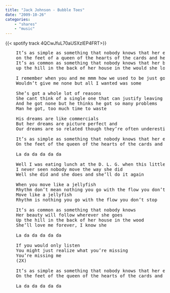 ```yaml
---
title: "Jack Johnson - Bubble Toes"
date: "2009-10-26"
categories:
    - "shares"
    - "music"
---
```


{{< spotify track 4QCwJfuL70aUSXzlEP4FRT>}}

<pre>
    It’s as simple as something that nobody knows that her eyes are as big as her bubbly toes
    on the feet of a queen of the hearts of the cards and her feet are all covered with tar balls and scars
    It’s as common as something that nobody knows that her beauty will follow wherever she goes
    up the hill in the back of her house in the would she love me forever, I know she could

    I remember when you and me mmm how we used to be just good friends
    Wouldn’t give me none but all I wanted was some

    She’s got a whole lot of reasons
    She cant think of a single one that can justify leaving
    And he got none but he thinks he got so many problems
    Man he got, too much time to waste

    His dreams are like commercials
    But her dreams are picture perfect and
    Our dreams are so related though they’re often underestimated

    It’s as simple as something that nobody knows that her eyes are as big as her bubbly toes
    On the feet of the queen of the hearts of the cards and her feet are infested with tar balls and

    La da da da da da

    Well I was eating lunch at the D. L. G. when this little girl came and she sat next to me
    I never seen nobody move the way she did
    Well she did and she does and she’ll do it again

    When you move like a jellyfish
    Rhythm don’t mean nothing you go with the flow you don’t stop
    Move like a jellyfish
    Rhythm is nothing you go with the flow you don’t stop

    It’s as common as something that nobody knows
    Her beauty will follow wherever she goes
    Up the hill in the back of her house in the wood
    She’ll love me forever, I know she

    La da da da da da

    If you would only listen
    You might just realize what you’re missing
    You’re missing me
    (2X)

    It’s as simple as something that nobody knows that her eyes are as big as her bubbly toes
    On the feet of the queen of the hearts of the cards and her feet are infested with tar balls and

    La da da da da da
</pre>